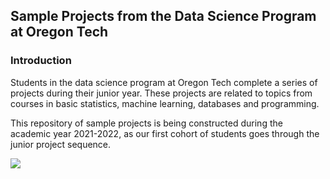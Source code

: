 ## Sample Projects from the Data Science Program at Oregon Tech

### Introduction

Students in the data science program at Oregon Tech complete a series of projects during their junior year. These projects are related to topics from courses in basic statistics, machine learning, databases and programming. 

This repository of sample projects is being constructed during the academic year 2021-2022, as our first cohort of students goes through the junior project sequence.

<img src="images/demo.gif?raw=true"/>


